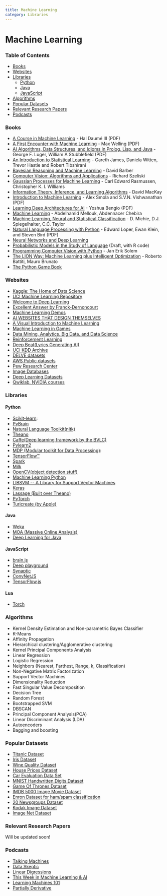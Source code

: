 ```yaml
---
title: Machine Learning
category: Libraries
---
```


# Machine Learning

### Table of Contents

* [Books](#books)
* [Websites](#websites)
* [Libraries](#libraries)
  * [Python](#python)
  * [Java](#java)
  * [JavaScript](#javascript)
* [Algorithms](#algorithms)
* [Popular Datasets](#popular-datasets)
* [Relevant Research Papers](#relevant-research-papers)
* [Podcasts](#podcasts)


### Books

* [A Course in Machine Learning](http://ciml.info/dl/v0_8/ciml-v0_8-all.pdf) - Hal Daumé III (PDF)
* [A First Encounter with Machine Learning](https://www.ics.uci.edu/~welling/teaching/ICS273Afall11/IntroMLBook.pdf) - Max Welling (PDF)
* [AI Algorithms, Data Structures, and Idioms in Prolog, Lisp, and Java](http://wps.aw.com/wps/media/objects/5771/5909832/PDF/Luger_0136070477_1.pdf) - George F. Luger, William A Stubblefield (PDF)
* [An Introduction to Statistical Learning](http://www-bcf.usc.edu/~gareth/ISL/) - Gareth James, Daniela Witten, Trevor Hastie and Robert Tibshirani
* [Bayesian Reasoning and Machine Learning](http://web4.cs.ucl.ac.uk/staff/D.Barber/pmwiki/pmwiki.php?n=Brml.HomePage) - David Barber
* [Computer Vision: Algorithms and Applications](http://hackershelf.com/book/134/computer-vision-algorithms-and-applications/) - Richard Szeliski
* [Gaussian Processes for Machine Learning](http://www.gaussianprocess.org/gpml/) - Carl Edward Rasmussen, Christopher K. I. Williams
* [Information Theory, Inference, and Learning Algorithms](http://www.inference.phy.cam.ac.uk/itila/) - David MacKay
* [Introduction to Machine Learning](http://alex.smola.org/drafts/thebook.pdf) - Alex Smola and S.V.N. Vishwanathan (PDF)
* [Learning Deep Architectures for AI](http://www.iro.umontreal.ca/~bengioy/papers/ftml_book.pdf) - Yoshua Bengio (PDF)
* [Machine Learning](http://www.intechopen.com/books/machine_learning) - Abdelhamid Mellouk, Abdennacer Chebira
* [Machine Learning, Neural and Statistical Classification](http://www1.maths.leeds.ac.uk/~charles/statlog/) - D. Michie, D.J. Spiegelhalter, C.C. Taylor
* [Natural Language Processing with Python](http://victoria.lviv.ua/html/fl5/NaturalLanguageProcessingWithPython.pdf) -  Edward Loper, Ewan Klein, and Steven Bird (PDF)
* [Neural Networks and Deep Learning](http://neuralnetworksanddeeplearning.com)
* [Probabilistic Models in the Study of Language](http://idiom.ucsd.edu/~rlevy/pmsl_textbook/text.html) (Draft, with R code)
* [Programming Computer Vision with Python](http://programmingcomputervision.com/) - Jan Erik Solem
* [The LION Way: Machine Learning plus Intelligent Optimization](http://www.e-booksdirectory.com/details.php?ebook=9575) - Roberto Battiti, Mauro Brunato
* [The Python Game Book](http://thepythongamebook.com/en%3Astart)

### Websites

* [Kaggle: The Home of Data Science](https://www.kaggle.com/)
* [UCI Machine Learning Repository](http://archive.ics.uci.edu/ml/)
* [Welcome to Deep Learning](http://deeplearning.net/)
* [Excellent Answer by Franck-Dernoncourt](https://www.quora.com/What-are-the-best-talks-lectures-related-to-big-data-algorithms-machine-learning/answer/Franck-Dernoncourt)
* [Machine Learning Demos](http://mldemos.epfl.ch/)
* [AI WEBSITES THAT DESIGN THEMSELVES](https://thegrid.io/)
* [A Visual Introduction to Machine Learning](http://www.r2d3.us/visual-intro-to-machine-learning-part-1/)
* [Machine Learning in Games](http://satirist.org/learn-game/)
* [Data Mining, Analytics, Big Data, and Data Science](http://www.kdnuggets.com/)
* [Reinforcement Learning](http://outlace.com/)
* [Deep Beat(Lyrics Generating AI)](http://deepbeat.org/)
* [UCI KDD Archive](http://kdd.ics.uci.edu/)
* [DELVE datasets](http://www.cs.toronto.edu/~delve/data/datasets.html)
* [AWS Public datasets](https://aws.amazon.com/datasets/)
* [Pew Research Center](http://www.pewresearch.org/download-datasets/)
* [Image Databases](http://www.imageprocessingplace.com/root_files_V3/image_databases.htm)
* [Deep Learning Datasets](http://deeplearning.net/datasets/)
* [Qwiklab. NVIDIA courses](https://nvidia.qwiklab.com/)


### Libraries

#### Python

* [Scikit-learn](http://scikit-learn.org/stable/):
* [PyBrain](http://pybrain.org/)
* [Natural Language Toolkit(nltk)](http://www.nltk.org/)
* [Theano](http://www.deeplearning.net/software/theano/)
* [Caffe(Deep learning framework by the BVLC)](http://caffe.berkeleyvision.org/)
* [Pylearn2](http://deeplearning.net/software/pylearn2/)
* [MDP (Modular toolkit for Data Processing)](http://mdp-toolkit.sourceforge.net/):
* [TensorFlow™ ](https://www.tensorflow.org/)
* [Spark](http://spark.apache.org/)
* [Milk](https://pypi.python.org/pypi/milk/)
* [OpenCV(object detection stuff)](http://opencv.willowgarage.com/documentation/python/index.html)
* [Machine Learning Python](http://mlpy.sourceforge.net/)
* [LIBSVM -- A Library for Support Vector Machines](https://www.csie.ntu.edu.tw/~cjlin/libsvm/)
* [Keras](https://keras.io/)
* [Lassage (Built over Theano)](http://lasagne.readthedocs.io/en/latest/user/tutorial.html)
* [PyTorch](http://pytorch.org/)
* [Turicreate (by Apple)](https://apple.github.io/turicreate/docs/api/index.html)

#### Java

* [Weka](https://www.cs.waikato.ac.nz/ml/weka/)
* [MOA (Massive Online Analysis)](https://moa.cms.waikato.ac.nz/)
* [Deep Learning for Java](https://github.com/deeplearning4j/deeplearning4j)

#### JavaScript

* [brain.js](https://github.com/BrainJS/brain.js)
* [Deep playground](https://github.com/tensorflow/playground)
* [Synaptic](https://github.com/cazala/synaptic)
* [ConvNetJS](https://github.com/karpathy/convnetjs)
* [TensorFlow.js](https://js.tensorflow.org)

#### Lua

* [Torch](http://torch.ch)


### Algorithms

* Kernel Density Estimation and Non-parametric Bayes Classifier
* K-Means
* Affinity Propagation
* Hierarchical clustering/Agglomerative clustering
* Kernel Principal Components Analysis
* Linear Regression
* Logistic Regression
* Neighbors (Nearest, Farthest, Range, k, Classification)
* Non-Negative Matrix Factorization
* Support Vector Machines
* Dimensionality Reduction
* Fast Singular Value Decomposition
* Decision Tree
* Random Forest
* Bootstrapped SVM
* DBSCAN
* Principal Component Analysis(PCA)
* Linear Discriminant Analysis (LDA)
* Autoencoders
* Bagging and boosting


### Popular Datasets

* [Titanic Dataset](https://www.kaggle.com/c/titanic/data)
* [Iris Dataset](http://archive.ics.uci.edu/ml/datasets/Iris)
* [Wine Quality Dataset](http://archive.ics.uci.edu/ml/datasets/Wine+Quality)
* [House Prices Dataset](https://www.kaggle.com/c/house-prices-advanced-regression-techniques/data)
* [Car Evaluation Data Set](http://archive.ics.uci.edu/ml/datasets/Car+Evaluation)
* [MNIST Handwritten Digits Dataset](http://yann.lecun.com/exdb/mnist/)
* [Game Of Thrones Dataset](https://www.kaggle.com/mylesoneill/game-of-thrones)
* [IMDB 5000 Image Movie Dataset](https://www.kaggle.com/deepmatrix/imdb-5000-movie-dataset)
* [Enron Dataset for ham/spam classification](http://www2.aueb.gr/users/ion/data/enron-spam/)
* [20 Newsgroups Dataset](https://www.kaggle.com/crawford/20-newsgroups)
* [Kodak Image Dataset](http://r0k.us/graphics/kodak/)
* [Image Net Dataset](http://image-net.org)


### Relevant Research Papers

Will be updated soon!


### Podcasts

* [Talking Machines](http://www.thetalkingmachines.com/)
* [Data Skeptic](https://dataskeptic.com/)
* [Linear Digressions](http://lineardigressions.com/)
* [This Week in Machine Learning & AI](https://twimlai.com/)
* [Learning Machines 101](http://www.learningmachines101.com/)
* [Partially Derivative](http://partiallyderivative.com/)

